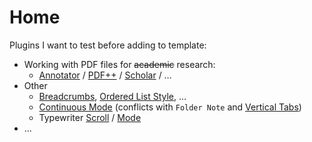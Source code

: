 # Home

Plugins I want to test before adding to template:

- Working with PDF files for ~~academic~~ research:
	- [Annotator](obsidian://show-plugin?id=obsidian-annotator) / [PDF++](obsidian://show-plugin?id=pdf-plus) / [Scholar](obsidian://show-plugin?id=scholar) / …
- Other
	- [Breadcrumbs](obsidian://show-plugin?id=breadcrumbs), [Ordered List Style](obsidian://show-plugin?id=list-style), …
	- [Continuous Mode](obsidian://show-plugin?id=continuous-mode) (conflicts with `Folder Note` and [Vertical Tabs](obsidian://show-plugin?id=vertical-tabs))
	- Typewriter [Scroll](obsidian://show-plugin?id=cm-typewriter-scroll-obsidian) / [Mode](obsidian://show-plugin?id=typewriter-mode)
- …
